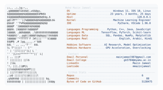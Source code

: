 <picture>
  <source srcset="https://raw.githubusercontent.com/mmazinjameel/mmazinjameel/main/dark_mode.svg?v=1740917725" media="(prefers-color-scheme: dark)">
  <img src="https://raw.githubusercontent.com/mmazinjameel/mmazinjameel/main/light_mode.svg?v=1740917725">
</picture>
